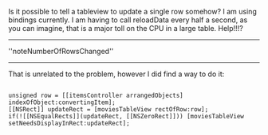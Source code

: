 

Is it possible to tell a tableview to update a single row somehow? I am using  bindings currently. I am having to call reloadData every half a second, as you can imagine, that is a major toll on the CPU in a large table. Help!!!?

----

''noteNumberOfRowsChanged''

----

That is unrelated to the problem, however I did find a way to do it:

<code>
unsigned row = [[itemsController arrangedObjects] indexOfObject:convertingItem];
[[NSRect]] updateRect = [moviesTableView rectOfRow:row];
if(![[NSEqualRects]](updateRect, [[NSZeroRect]])) [moviesTableView setNeedsDisplayInRect:updateRect];

</code>